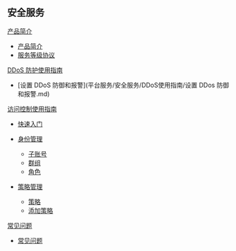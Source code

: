 ## 安全服务

[产品简介]()
 
  * [产品简介](平台服务/安全服务/产品简介/安全服务产品简介.md)
  * [服务等级协议](平台服务/安全服务/产品简介/安全服务服务等级协议（SLA）.md)

[DDoS 防护使用指南]()

  * [设置 DDoS 防御和报警](平台服务/安全服务/DDoS使用指南/设置 DDos 防御和报警.md)


[访问控制使用指南]()
	
  * [快速入门](平台服务/安全服务/访问控制使用指南/访问控制快速入门.md)
  * [身份管理]()

    * [子账号](平台服务/安全服务/访问控制使用指南/身份管理/访问控制子账号.md)
    * [群组](平台服务/安全服务/访问控制使用指南/身份管理/访问控制群组.md)
    * [角色](平台服务/安全服务/访问控制使用指南/身份管理/访问控制角色.md)
  * [策略管理]()
  
    * [策略](平台服务/安全服务/访问控制使用指南/策略管理/访问控制策略.md)
    * [添加策略](平台服务/安全服务/访问控制使用指南/策略管理/访问控制添加策略.md)
  

[常见问题]()

  * [常见问题](平台服务/安全服务/常见问题/安全服务常见问题.md)

